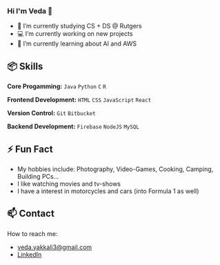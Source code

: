 ### Hi I'm Veda 👋

- 🔭 I’m currently studying CS + DS @ Rutgers
- 💻 I’m currently working on new projects
- 🌱 I’m currently learning about AI and AWS

## 📦 Skills

**Core Progamming:** `Java` `Python` `C` `R`

**Frontend Development:** `HTML` `CSS` `JavaScript` `React`
 
**Version Control:** `Git` `Bitbucket`

**Backend Development:** `Firebase` `NodeJS` `MySQL`
 
## ⚡ Fun Fact 

- My hobbies include: Photography, Video-Games, Cooking, Camping, Building PCs...
- I like watching movies and tv-shows
- I have a interest in motorcycles and cars (into Formula 1 as well)

## 📫 Contact

 How to reach me:
 - veda.yakkali3@gmail.com
 - [LinkedIn](https://www.linkedin.com/in/vedayakkali28/)
